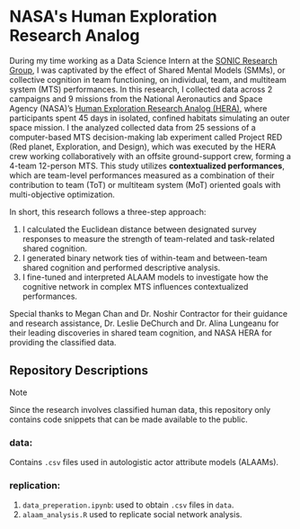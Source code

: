 # NASA's Human Exploration Research Analog
During my time working as a Data Science Intern at the [SONIC Research Group](https://sonic.northwestern.edu/), I was captivated by the effect of Shared Mental Models (SMMs), or collective cognition in team functioning, on individual, team, and multiteam system (MTS) performances. In this research, I collected data across 2 campaigns and 9 missions from the National Aeronautics and Space Agency (NASA)’s [Human Exploration Research Analog (HERA)](https://www.nasa.gov/mission/hera/), where participants spent 45 days in isolated, confined habitats simulating an outer space mission. I the analyzed collected data from 25 sessions of a computer-based MTS decision-making lab experiment called Project RED (Red planet, Exploration, and Design), which was executed by the HERA crew working collaboratively with an offsite ground-support crew, forming a 4-team 12-person MTS. This study utilizes **contextualized performances**, which are team-level performances measured as a combination of their contribution to team (ToT) or multiteam system (MoT) oriented goals with multi-objective optimization. 

In short, this research follows a three-step approach:
1. I calculated the Euclidean distance between designated survey responses to measure the strength of team-related and task-related shared cognition.
2. I generated binary network ties of within-team and between-team shared cognition and performed descriptive analysis.
3. I fine-tuned and interpreted ALAAM models to investigate how the cognitive network in complex MTS influences contextualized performances.

Special thanks to Megan Chan and Dr. Noshir Contractor for their guidance and research assistance, Dr. Leslie DeChurch and Dr. Alina Lungeanu for their leading discoveries in shared team cognition, and NASA HERA for providing the classified data.

## Repository Descriptions

>[!NOTE]
>Since the research involves classified human data, this repository only contains code snippets that can be made available to the public.

### data:

Contains `.csv` files used in autologistic actor attribute models (ALAAMs).

### replication:

1. `data_preperation.ipynb`: used to obtain `.csv` files in `data`.
2. `alaam_analysis.R` used to replicate social network analysis.


